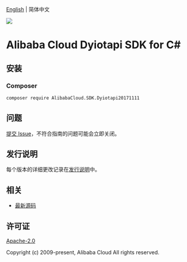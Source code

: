 [English](README.md) | 简体中文

![](https://aliyunsdk-pages.alicdn.com/icons/AlibabaCloud.svg)

# Alibaba Cloud Dyiotapi SDK for C#

## 安装

### Composer

```bash
composer require AlibabaCloud.SDK.Dyiotapi20171111
```

## 问题

[提交 Issue](https://github.com/aliyun/alibabacloud-csharp-sdk/issues/new)，不符合指南的问题可能会立即关闭。

## 发行说明

每个版本的详细更改记录在[发行说明](./ChangeLog.md)中。

## 相关

* [最新源码](https://github.com/aliyun/alibabacloud-csharp-sdk/)

## 许可证

[Apache-2.0](http://www.apache.org/licenses/LICENSE-2.0)

Copyright (c) 2009-present, Alibaba Cloud All rights reserved.
